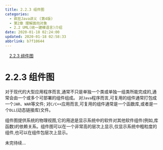 ```yaml
---
title: 2.2.3 组件图
categories: 
  - 疯狂Java讲义 (第4版)
  - 第2章 理解面向对象
  - 2.2 UML(统一建模语言)介绍
date: 2020-01-18 02:24:00
updated: 2020-01-18 02:58:33
abbrlink: b7f10644
---
```

<div id='my_toc'><a href="/JavaReadingNotes/b7f10644/#2-2-3-组件图" class="header_1">2.2.3 组件图</a><br></div>
<style>.header_1{margin-left: 1em;}.header_2{margin-left: 2em;}.header_3{margin-left: 3em;}.header_4{margin-left: 4em;}.header_5{margin-left: 5em;}.header_6{margin-left: 6em;}</style>
<!--more-->
<script>if (navigator.platform.search('arm')==-1){document.getElementById('my_toc').style.display = 'none';}var e,p = document.getElementsByTagName('p');while (p.length>0) {e = p[0];e.parentElement.removeChild(e);}</script>

<!--end-->
# 2.2.3 组件图
对于现代的大型应用程序而言,通常不只是单独一个类或单独一组类所能完成的,通常会由一个或多个可部署的组件组成。
对`Java`程序而言,可复用的组件通常打包成一个`JAR`、`WAR`等文件;
对`C/C++`应用而言,可复用的组件通常是一个函数库,或者是一个`DLL`(动态链接库)文件。

组件图提供系统的物理视图,它的用途是显示系统中的软件对其他软件组件(例如,库函数)的依赖关系。组件图可以在一个非常高的层次上显示,仅显示系统中粗粒度的组件,也可以在组件包层次上显示。

未完待续...

